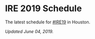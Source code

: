 # IRE 2019 Schedule
The latest schedule for [#IRE19](https://twitter.com/hashtag/IRE19?src=hash) in Houston.

*Updated June 04, 2019.*
